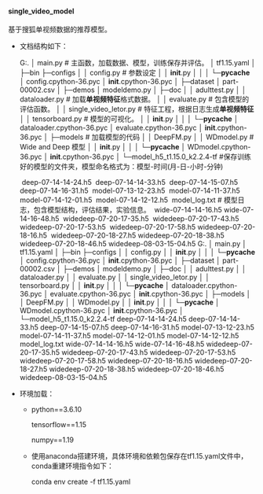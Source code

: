 #### single_video_model

基于搜狐单视频数据的推荐模型。

- 文档结构如下：

  G:.
  │  main.py			# 主函数，加载数据、模型，训练保存并评估。
  │  tf1.15.yaml
  │
  ├─bin
  ├─configs
  │  │  config.py		# 参数设定
  │  │  __init__.py
  │  │
  │  └─__pycache__
  │          config.cpython-36.pyc
  │          __init__.cpython-36.pyc
  │
  ├─dataset
  │      part-00002.csv
  │
  ├─demos
  │      modeldemo.py
  │
  ├─doc
  │  │  adulttest.py
  │  │  dataloader.py	# 加载**单视频特征**格式数据。
  │  │  evaluate.py		# 包含模型的评估函数。
  │  │  single_video_letor.py		# 特征工程，根据日志生成**单视频特征**
  │  │  tensorboard.py	# 模型的可视化。
  │  │  __init__.py
  │  │
  │  └─__pycache__
  │          dataloader.cpython-36.pyc
  │          evaluate.cpython-36.pyc
  │          __init__.cpython-36.pyc
  │
  ├─models		# 加载模型的代码
  │  │  DeepFM.py
  │  │  WDmodel.py	# Wide and Deep 模型
  │  │  __init__.py
  │  │
  │  └─__pycache__
  │          WDmodel.cpython-36.pyc
  │          __init__.cpython-36.pyc
  │
  └─model_h5_t1.15.0_k2.2.4-tf		#保存训练好的模型的文件夹，模型命名格式为：模型-时间(月-日-小时-分钟)

  ​        deep-07-14-14-24.h5
  ​        deep-07-14-14-33.h5
  ​        deep-07-14-15-07.h5
  ​        deep-07-14-16-31.h5
  ​        model-07-13-12-23.h5
  ​        model-07-14-11-37.h5
  ​        model-07-14-12-01.h5
  ​        model-07-14-12-12.h5
  ​        model_log.txt	# 模型日志，包含模型结构，评估结果，实验信息。
  ​        wide-07-14-14-16.h5
  ​        wide-07-14-16-48.h5
  ​        widedeep-07-20-17-35.h5
  ​        widedeep-07-20-17-43.h5
  ​        widedeep-07-20-17-53.h5
  ​        widedeep-07-20-17-58.h5
  ​        widedeep-07-20-18-16.h5
  ​        widedeep-07-20-18-27.h5
  ​        widedeep-07-20-18-38.h5
  ​        widedeep-07-20-18-46.h5
  ​        widedeep-08-03-15-04.h5
G:.
│  main.py
│  tf1.15.yaml
│
├─bin
├─configs
│  │  config.py
│  │  __init__.py
│  │
│  └─__pycache__
│          config.cpython-36.pyc
│          __init__.cpython-36.pyc
│
├─dataset
│      part-00002.csv
│
├─demos
│      modeldemo.py
│
├─doc
│  │  adulttest.py
│  │  dataloader.py
│  │  evaluate.py
│  │  single_video_letor.py
│  │  tensorboard.py
│  │  __init__.py
│  │
│  └─__pycache__
│          dataloader.cpython-36.pyc
│          evaluate.cpython-36.pyc
│          __init__.cpython-36.pyc
│
├─models
│  │  DeepFM.py
│  │  WDmodel.py
│  │  __init__.py
│  │
│  └─__pycache__
│          WDmodel.cpython-36.pyc
│          __init__.cpython-36.pyc
│
└─model_h5_t1.15.0_k2.2.4-tf
        deep-07-14-14-24.h5
        deep-07-14-14-33.h5
        deep-07-14-15-07.h5
        deep-07-14-16-31.h5
        model-07-13-12-23.h5
        model-07-14-11-37.h5
        model-07-14-12-01.h5
        model-07-14-12-12.h5
        model_log.txt
        wide-07-14-14-16.h5
        wide-07-14-16-48.h5
        widedeep-07-20-17-35.h5
        widedeep-07-20-17-43.h5
        widedeep-07-20-17-53.h5
        widedeep-07-20-17-58.h5
        widedeep-07-20-18-16.h5
        widedeep-07-20-18-27.h5
        widedeep-07-20-18-38.h5
        widedeep-07-20-18-46.h5
        widedeep-08-03-15-04.h5
- 环境加载：

  - python==3.6.10

    tensorflow==1.15

    numpy==1.19

  - 使用anaconda搭建环境，具体环境和依赖包保存在tf1.15.yaml文件中，conda重建环境指令如下：

    conda env create -f tf1.15.yaml 

